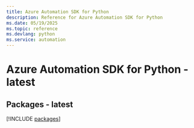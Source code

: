 ```yaml
---
title: Azure Automation SDK for Python
description: Reference for Azure Automation SDK for Python
ms.date: 05/19/2025
ms.topic: reference
ms.devlang: python
ms.service: automation
---
```

# Azure Automation SDK for Python - latest
## Packages - latest
[!INCLUDE [packages](automation-index.md)]